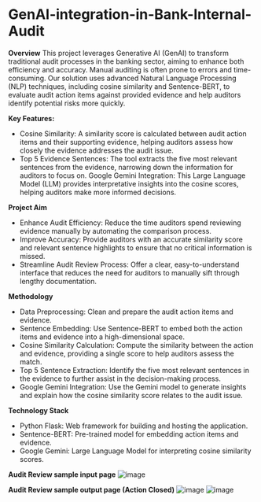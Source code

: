 ﻿# GenAI-integration-in-Bank-Internal-Audit
 
**Overview**
This project leverages Generative AI (GenAI) to transform traditional audit processes in the banking sector, aiming to enhance both efficiency and accuracy. Manual auditing is often prone to errors and time-consuming. Our solution uses advanced Natural Language Processing (NLP) techniques, including cosine similarity and Sentence-BERT, to evaluate audit action items against provided evidence and help auditors identify potential risks more quickly.

**Key Features:**
* Cosine Similarity: A similarity score is calculated between audit action items and their supporting evidence, helping auditors assess how closely the evidence addresses the audit issue.
* Top 5 Evidence Sentences: The tool extracts the five most relevant sentences from the evidence, narrowing down the information for auditors to focus on.
Google Gemini Integration: This Large Language Model (LLM) provides interpretative insights into the cosine scores, helping auditors make more informed decisions.

**Project Aim**
* Enhance Audit Efficiency: Reduce the time auditors spend reviewing evidence manually by automating the comparison process.
* Improve Accuracy: Provide auditors with an accurate similarity score and relevant sentence highlights to ensure that no critical information is missed.
* Streamline Audit Review Process: Offer a clear, easy-to-understand interface that reduces the need for auditors to manually sift through lengthy documentation.

**Methodology**
* Data Preprocessing: Clean and prepare the audit action items and evidence.
* Sentence Embedding: Use Sentence-BERT to embed both the action items and evidence into a high-dimensional space.
* Cosine Similarity Calculation: Compute the similarity between the action and evidence, providing a single score to help auditors assess the match.
* Top 5 Sentence Extraction: Identify the five most relevant sentences in the evidence to further assist in the decision-making process.
* Google Gemini Integration: Use the Gemini model to generate insights and explain how the cosine similarity score relates to the audit issue.

**Technology Stack**
* Python Flask: Web framework for building and hosting the application.
* Sentence-BERT: Pre-trained model for embedding action items and evidence.
* Google Gemini: Large Language Model for interpreting cosine similarity scores.

**Audit Review sample input page**
![image](https://github.com/user-attachments/assets/d633a362-c0ed-454e-9271-42fb78c95b91)

**Audit Review sample output page (Action Closed)**
![image](https://github.com/user-attachments/assets/c7d8bcae-8b79-4762-8419-4002e16bd21f)
![image](https://github.com/user-attachments/assets/ccdab7a0-bab9-42ed-97bb-80485e2f0d54)

